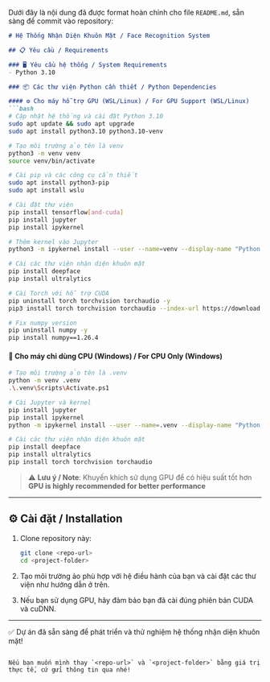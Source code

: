 Dưới đây là nội dung đã được format hoàn chỉnh cho file `README.md`, sẵn sàng để commit vào repository:

```markdown
# Hệ Thống Nhận Diện Khuôn Mặt / Face Recognition System

## 📋 Yêu cầu / Requirements

### 🖥️ Yêu cầu hệ thống / System Requirements
- Python 3.10

### 📦 Các thư viện Python cần thiết / Python Dependencies

#### ⚙️ Cho máy hỗ trợ GPU (WSL/Linux) / For GPU Support (WSL/Linux)
```bash
# Cập nhật hệ thống và cài đặt Python 3.10
sudo apt update && sudo apt upgrade
sudo apt install python3.10 python3.10-venv

# Tạo môi trường ảo tên là venv
python3 -m venv venv
source venv/bin/activate

# Cài pip và các công cụ cần thiết
sudo apt install python3-pip
sudo apt install wslu

# Cài đặt thư viện
pip install tensorflow[and-cuda]
pip install jupyter
pip install ipykernel

# Thêm kernel vào Jupyter
python3 -m ipykernel install --user --name=venv --display-name "Python (venv)"

# Cài các thư viện nhận diện khuôn mặt
pip install deepface
pip install ultralytics

# Cài Torch với hỗ trợ CUDA
pip uninstall torch torchvision torchaudio -y
pip3 install torch torchvision torchaudio --index-url https://download.pytorch.org/whl/cu126

# Fix numpy version
pip uninstall numpy -y
pip install numpy==1.26.4
```

#### 🧱 Cho máy chỉ dùng CPU (Windows) / For CPU Only (Windows)
```bash
# Tạo môi trường ảo tên là .venv
python -m venv .venv
.\.venv\Scripts\Activate.ps1

# Cài Jupyter và kernel
pip install jupyter
pip install ipykernel
python -m ipykernel install --user --name=.venv --display-name "Python (.venv)"

# Cài các thư viện nhận diện khuôn mặt
pip install deepface
pip install ultralytics
pip install torch torchvision torchaudio
```

> ⚠️ **Lưu ý / Note**: Khuyến khích sử dụng GPU để có hiệu suất tốt hơn  
> **GPU is highly recommended for better performance**

---

## ⚙️ Cài đặt / Installation

1. Clone repository này:
   ```bash
   git clone <repo-url>
   cd <project-folder>
   ```

2. Tạo môi trường ảo phù hợp với hệ điều hành của bạn và cài đặt các thư viện như hướng dẫn ở trên.

3. Nếu bạn sử dụng GPU, hãy đảm bảo bạn đã cài đúng phiên bản CUDA và cuDNN.

---

✅ Dự án đã sẵn sàng để phát triển và thử nghiệm hệ thống nhận diện khuôn mặt!
```

Nếu bạn muốn mình thay `<repo-url>` và `<project-folder>` bằng giá trị thực tế, cứ gửi thông tin qua nhé!